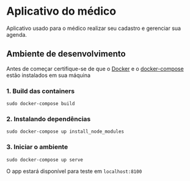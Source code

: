 # Aplicativo do médico
Aplicativo usado para o médico realizar seu cadastro e gerenciar sua agenda.

## Ambiente de desenvolvimento
Antes de começar certifique-se de que o [Docker](https://docs.docker.com/engine/installation/) e o [docker-compose](https://docs.docker.com/compose/install/) estão instalados em sua máquina

### 1. Build das containers 
```
sudo docker-compose build
```

### 2. Instalando dependências
```
sudo docker-compose up install_node_modules
```

### 3. Iniciar o ambiente
```
sudo docker-compose up serve
```
O app estará disponível para teste em `localhost:8100`
